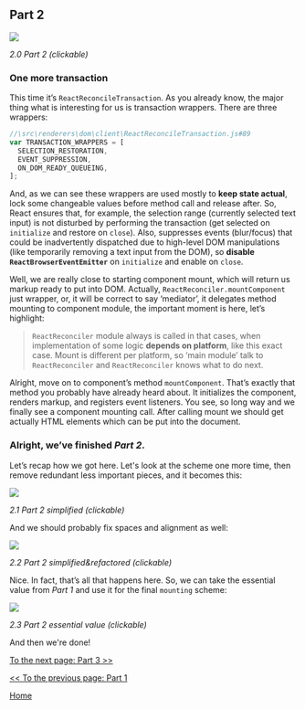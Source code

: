 ## Part 2

[![](https://rawgit.com/Bogdan-Lyashenko/Under-the-hood-ReactJS/master/stack/images/2/part-2.svg)](https://rawgit.com/Bogdan-Lyashenko/Under-the-hood-ReactJS/master/stack/images/2/part-2.svg)

<em>2.0 Part 2 (clickable)</em>

### One more transaction

This time it’s `ReactReconcileTransaction`. As you already know, the major thing what is interesting for us is transaction wrappers. There are three wrappers:

```javascript
//\src\renderers\dom\client\ReactReconcileTransaction.js#89
var TRANSACTION_WRAPPERS = [
  SELECTION_RESTORATION,
  EVENT_SUPPRESSION,
  ON_DOM_READY_QUEUEING,
];
```

And, as we can see these wrappers are used mostly to **keep state actual**, lock some changeable values before method call and release after. So, React ensures that, for example, the selection range (currently selected text input) is not disturbed by performing the transaction (get selected on `initialize` and restore on `close`). Also, suppresses events (blur/focus) that could be inadvertently dispatched due to high-level DOM manipulations (like temporarily removing a text input from the DOM), so **disable `ReactBrowserEventEmitter`** on `initialize` and enable on `close`.

Well, we are really close to starting component mount, which will return us markup ready to put into DOM.
Actually, `ReactReconciler.mountComponent` just wrapper, or, it will be correct to say ‘mediator’, it delegates method mounting to component module, the important moment is here, let’s highlight:
> `ReactReconciler` module always is called in that cases, when implementation of some logic **depends on platform**, like this exact case. Mount is different per platform, so ‘main module’ talk to `ReactReconciler` and `ReactReconciler` knows what to do next.

Alright, move on to component’s method `mountComponent`. That’s exactly that method you probably have already heard about. It initializes the component, renders markup, and registers event listeners.  You see, so long way and we finally see a component mounting call. After calling mount we should get actually HTML elements which can be put into the document.


### Alright, we’ve finished *Part 2*.

Let’s recap how we got here. Let's look at the scheme one more time, then remove redundant less important pieces, and it becomes this:

[![](https://rawgit.com/Bogdan-Lyashenko/Under-the-hood-ReactJS/master/stack/images/2/part-2-A.svg)](https://rawgit.com/Bogdan-Lyashenko/Under-the-hood-ReactJS/master/stack/images/2/part-2-A.svg)

<em>2.1 Part 2 simplified (clickable)</em>

And we should probably fix spaces and alignment as well:

[![](https://rawgit.com/Bogdan-Lyashenko/Under-the-hood-ReactJS/master/stack/images/2/part-2-B.svg)](https://rawgit.com/Bogdan-Lyashenko/Under-the-hood-ReactJS/master/stack/images/2/part-2-B.svg)

<em>2.2 Part 2 simplified&refactored (clickable)</em>

Nice. In fact, that’s all that happens here. So, we can take the essential value from *Part 1* and use it for the final `mounting` scheme:

[![](https://rawgit.com/Bogdan-Lyashenko/Under-the-hood-ReactJS/master/stack/images/2/part-2-C.svg)](https://rawgit.com/Bogdan-Lyashenko/Under-the-hood-ReactJS/master/stack/images/2/part-2-C.svg)

<em>2.3 Part 2 essential value (clickable)</em>

And then we're done!


[To the next page: Part 3 >>](./Part-3.md)

[<< To the previous page: Part 1](./Part-1.md)


[Home](../../README.md)
